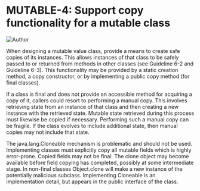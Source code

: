 # MUTABLE-4: Support copy functionality for a mutable class
![Author](https://img.shields.io/badge/Author-Oracle-blue.svg)


When designing a mutable value class, provide a means to create safe copies of its instances. This allows instances of that class to be safely passed to or returned from methods in other classes (see Guideline 6-2 and Guideline 6-3). This functionality may be provided by a static creation method, a copy constructor, or by implementing a public copy method (for final classes).

If a class is final and does not provide an accessible method for acquiring a copy of it, callers could resort to performing a manual copy. This involves retrieving state from an instance of that class and then creating a new instance with the retrieved state. Mutable state retrieved during this process must likewise be copied if necessary. Performing such a manual copy can be fragile. If the class evolves to include additional state, then manual copies may not include that state.

The java.lang.Cloneable mechanism is problematic and should not be used. Implementing classes must explicitly copy all mutable fields which is highly error-prone. Copied fields may not be final. The clone object may become available before field copying has completed, possibly at some intermediate stage. In non-final classes Object.clone will make a new instance of the potentially malicious subclass. Implementing Cloneable is an implementation detail, but appears in the public interface of the class.


